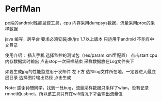 PerfMan
=======

pc端的android性能监控工具，cpu 内存采用dumpsys数据，流量采用proc的采样数据


java 编写，跨平台 要求必须安装jdk/jre 1.7以上版本
只适用于android
不能有中文目录


使用介绍：
插入手机
选择监控的测试包（res/param.xml里配置）
点击start cpu 内存数据实时输出
点击stop一次采样结束
采样数据放在Log文件夹下

如要生成jpg的性能监控用于发邮件
左下方
选择log文件所在地，一定要进入最底层目录
选择图片输出路径
点击生成


Note: 感谢孙珊同学，找到一处bug，流量采样数据只采样了wlan，没有记录rmnet和usbnet，所以该工具只有在wifi情况下才会输出流量值
